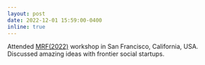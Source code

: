 ```yaml
---
layout: post
date: 2022-12-01 15:59:00-0400
inline: true
---
```


Attended <a href="https://www.momentalfound.org/mistletoe-research-fellowship">MRF(2022)</a> workshop in San Francisco, California, USA. Discussed amazing ideas with frontier social startups.

 <!-- that are working toward advancing nascent technologies with social and humanitarian impact. -->


